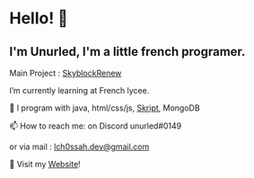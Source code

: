 # Hello! 👋
## I'm Unurled, I'm a little french programer.

Main Project : [SkyblockRenew](https://github.com/unurled/Skyblock-Renew)


I’m currently learning at French lycee.

💬 I program with java, html/css/js, [Skript](https://github.com/SkriptLang/Skript), MongoDB

📫 How to reach me: on Discord unurled#0149

   or via mail : lch0ssah.dev@gmail.com
   
🔗 Visit my [Website](https://unurled.gq)!
